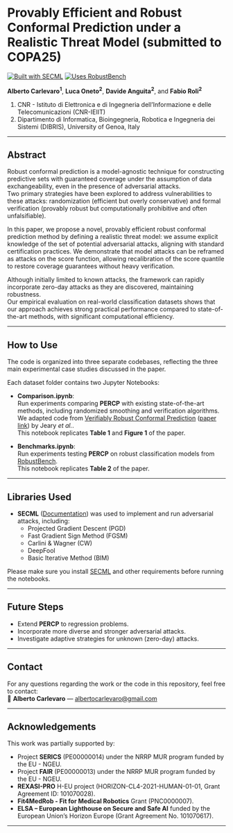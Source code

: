 # Provably Efficient and Robust Conformal Prediction under a Realistic Threat Model (submitted to COPA25)

[![Built with SECML](https://img.shields.io/badge/Built%20with-SECML-4c1.svg)](https://secml.readthedocs.io/en/v0.15/)
[![Uses RobustBench](https://img.shields.io/badge/Uses-RobustBench-blue)](https://robustbench.github.io/)

**Alberto Carlevaro<sup>1</sup>**, **Luca Oneto<sup>2</sup>**, **Davide Anguita<sup>2</sup>**, and **Fabio Roli<sup>2</sup>**
1. CNR - Istituto di Elettronica e di Ingegneria dell’Informazione e delle Telecomunicazioni (CNR-IEIIT)
2. Dipartimento di Informatica, Bioingegneria, Robotica e Ingegneria dei Sistemi (DIBRIS), University of Genoa, Italy  

---

## Abstract

Robust conformal prediction is a model-agnostic technique for constructing predictive sets with guaranteed coverage under the assumption of data exchangeability, even in the presence of adversarial attacks.  
Two primary strategies have been explored to address vulnerabilities to these attacks: randomization (efficient but overly conservative) and formal verification (provably robust but computationally prohibitive and often unfalsifiable).

In this paper, we propose a novel, provably efficient robust conformal prediction method by defining a realistic threat model: we assume explicit knowledge of the set of potential adversarial attacks, aligning with standard certification practices. We demonstrate that model attacks can be reframed as attacks on the score function, allowing recalibration of the score quantile to restore coverage guarantees without heavy verification.

Although initially limited to known attacks, the framework can rapidly incorporate zero-day attacks as they are discovered, maintaining robustness.  
Our empirical evaluation on real-world classification datasets shows that our approach achieves strong practical performance compared to state-of-the-art methods, with significant computational efficiency.

---

## How to Use

The code is organized into three separate codebases, reflecting the three main experimental case studies discussed in the paper.

Each dataset folder contains two Jupyter Notebooks:

- **Comparison.ipynb**:  
  Run experiments comparing **PERCP** with existing state-of-the-art methods, including randomized smoothing and verification algorithms.  
  We adapted code from [Verifiably Robust Conformal Prediction](https://github.com/ddv-lab/Verifiably_Robust_CP) ([paper link](https://arxiv.org/pdf/2405.18942)) by Jeary *et al.*.  
  This notebook replicates **Table 1** and **Figure 1** of the paper.

- **Benchmarks.ipynb**:  
  Run experiments testing **PERCP** on robust classification models from [RobustBench](https://robustbench.github.io/).  
  This notebook replicates **Table 2** of the paper.

---

## Libraries Used

- **SECML** ([Documentation](https://secml.readthedocs.io/en/v0.15/)) was used to implement and run adversarial attacks, including:
  - Projected Gradient Descent (PGD)
  - Fast Gradient Sign Method (FGSM)
  - Carlini & Wagner (CW)
  - DeepFool
  - Basic Iterative Method (BIM)

Please make sure you install [SECML](https://secml.readthedocs.io/en/v0.15/) and other requirements before running the notebooks.

---

## Future Steps

- Extend **PERCP** to regression problems.
- Incorporate more diverse and stronger adversarial attacks.
- Investigate adaptive strategies for unknown (zero-day) attacks.

---

## Contact

For any questions regarding the work or the code in this repository, feel free to contact:  
📧 **Alberto Carlevaro** — albertocarlevaro@gmail.com

---

## Acknowledgements

This work was partially supported by:

- Project **SERICS** (PE00000014) under the NRRP MUR program funded by the EU - NGEU.
- Project **FAIR** (PE00000013) under the NRRP MUR program funded by the EU - NGEU.
- **REXASI-PRO** H-EU project (HORIZON-CL4-2021-HUMAN-01-01, Grant Agreement ID: 101070028).
- **Fit4MedRob - Fit for Medical Robotics** Grant (PNC0000007).
- **ELSA – European Lighthouse on Secure and Safe AI** funded by the European Union’s Horizon Europe (Grant Agreement No. 101070617).

---
